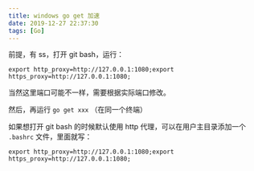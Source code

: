 ```yaml
---
title: windows go get 加速
date: 2019-12-27 22:37:30
tags: [Go]
---
```


前提，有 ss，打开 git bash，运行：

```
export http_proxy=http://127.0.0.1:1080;export https_proxy=http://127.0.0.1:1080;
```

当然这里端口可能不一样，需要根据实际端口修改。

然后，再运行 `go get xxx` （在同一个终端）

如果想打开 git bash 的时候默认使用 http 代理，可以在用户主目录添加一个 `.bashrc` 文件，里面就写：

`export http_proxy=http://127.0.0.1:1080;export https_proxy=http://127.0.0.1:1080;`
